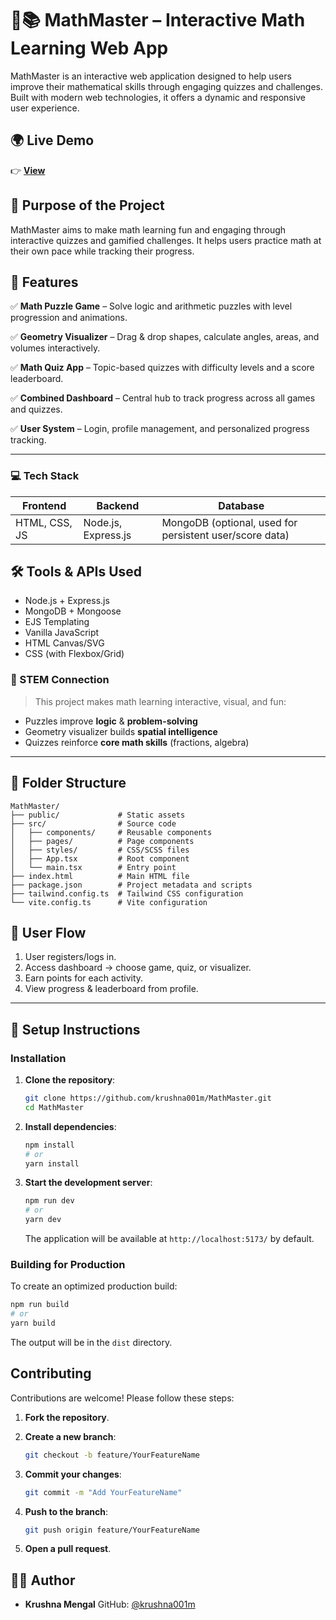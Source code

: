 # 🧠📚 MathMaster – Interactive Math Learning Web App


MathMaster is an interactive web application designed to help users improve their mathematical skills through engaging quizzes and challenges. Built with modern web technologies, it offers a dynamic and responsive user experience.

## 🌍 Live Demo
👉 [**View**](https://math-master.lovable.app/)  

## 🎯 Purpose of the Project

MathMaster aims to make math learning fun and engaging through interactive quizzes and gamified challenges. It helps users practice math at their own pace while tracking their progress.


## 📌 Features

✅ **Math Puzzle Game** – Solve logic and arithmetic puzzles with level progression and animations.

✅ **Geometry Visualizer** – Drag & drop shapes, calculate angles, areas, and volumes interactively.

✅ **Math Quiz App** – Topic-based quizzes with difficulty levels and a score leaderboard.

✅ **Combined Dashboard** – Central hub to track progress across all games and quizzes.

✅ **User System** – Login, profile management, and personalized progress tracking.

---

### 💻 Tech Stack

| Frontend      | Backend             | Database                                                |
| ------------- | ------------------- | ------------------------------------------------------- |
| HTML, CSS, JS | Node.js, Express.js | MongoDB (optional, used for persistent user/score data) |


## 🛠 Tools & APIs Used

* Node.js + Express.js
* MongoDB + Mongoose
* EJS Templating
* Vanilla JavaScript
* HTML Canvas/SVG
* CSS (with Flexbox/Grid)
  

### 🧠 STEM Connection

> This project makes math learning interactive, visual, and fun:

* Puzzles improve **logic** & **problem-solving**
* Geometry visualizer builds **spatial intelligence**
* Quizzes reinforce **core math skills** (fractions, algebra)

---

## 📁 Folder Structure



```
MathMaster/
├── public/             # Static assets
├── src/                # Source code
│   ├── components/     # Reusable components
│   ├── pages/          # Page components
│   ├── styles/         # CSS/SCSS files
│   ├── App.tsx         # Root component
│   └── main.tsx        # Entry point
├── index.html          # Main HTML file
├── package.json        # Project metadata and scripts
├── tailwind.config.ts  # Tailwind CSS configuration
└── vite.config.ts      # Vite configuration
```


## 🔐 User Flow

1. User registers/logs in.
2. Access dashboard → choose game, quiz, or visualizer.
3. Earn points for each activity.
4. View progress & leaderboard from profile.

---

## 🚀 Setup Instructions

### Installation

1. **Clone the repository**:

   ```bash
   git clone https://github.com/krushna001m/MathMaster.git
   cd MathMaster
   ```

2. **Install dependencies**:

   ```bash
   npm install
   # or
   yarn install
   ```

3. **Start the development server**:

   ```bash
   npm run dev
   # or
   yarn dev
   ```

   The application will be available at `http://localhost:5173/` by default.

### Building for Production

To create an optimized production build:

```bash
npm run build
# or
yarn build
```

The output will be in the `dist` directory.


## Contributing

Contributions are welcome! Please follow these steps:

1. **Fork the repository**.

2. **Create a new branch**:

   ```bash
   git checkout -b feature/YourFeatureName
   ```

3. **Commit your changes**:

   ```bash
   git commit -m "Add YourFeatureName"
   ```

4. **Push to the branch**:

   ```bash
   git push origin feature/YourFeatureName
   ```

5. **Open a pull request**.

## 👨‍💻 Author

* **Krushna Mengal**
  GitHub: [@krushna001m](https://github.com/krushna001m)
